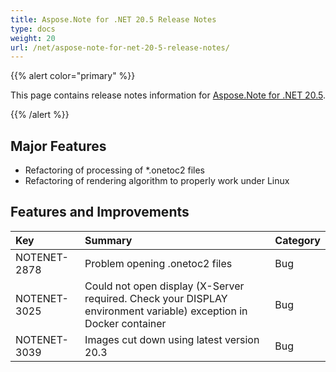 ```yaml
---
title: Aspose.Note for .NET 20.5 Release Notes
type: docs
weight: 20
url: /net/aspose-note-for-net-20-5-release-notes/
---
```


{{% alert color="primary" %}} 

This page contains release notes information for [Aspose.Note for .NET 20.5](https://downloads.aspose.com/note/net/new-releases/aspose.note-for-.net-20.5/).

{{% /alert %}} 
## **Major Features**
- Refactoring of processing of *.onetoc2 files
- Refactoring of rendering algorithm to properly work under Linux
## **Features and Improvements**


|**Key**|**Summary**|**Category**|
| :- | :- | :- |
|NOTENET-2878|Problem opening .onetoc2 files|Bug|
|NOTENET-3025|Could not open display (X-Server required. Check your DISPLAY environment variable) exception in Docker container|Bug|
|NOTENET-3039|Images cut down using latest version 20.3|Bug|

